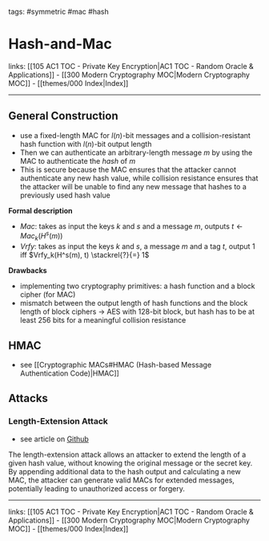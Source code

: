 tags: #symmetric #mac #hash

# Hash-and-Mac

links: [[105 AC1 TOC - Private Key Encryption|AC1 TOC - Random Oracle & Applications]] - [[300 Modern Cryptography MOC|Modern Cryptography MOC]] - [[themes/000 Index|Index]]

---

## General Construction

- use a fixed-length MAC for $l(n)$-bit messages and a collision-resistant hash function with $l(n)$-bit output length
- Then we can authenticate an arbitrary-length message $m$ by using the MAC to authenticate the *hash* of $m$
- This is secure because the MAC ensures that the attacker cannot authenticate any new hash value, while collision resistance ensures that the attacker will be unable to find any new message that hashes to a previously used hash value

**Formal description**

- $Mac$:  takes as input the keys $k$ and $s$ and a message $m$, outputs $t \leftarrow Mac_k(H^s(m))$
- $Vrfy$: takes as input the keys $k$ and $s$, a message $m$ and a tag $t$, output 1 iff $Vrfy_k(H^s(m), t) \stackrel{?}{=} 1$

**Drawbacks**

- implementing two cryptography primitives: a hash function and a block cipher (for MAC)
- mismatch between the output length of hash functions and the block length of block ciphers $\rightarrow$ AES with 128-bit block, but hash has to be at least 256 bits for a meaningful collision resistance

## HMAC

- see [[Cryptographic MACs#HMAC (Hash-based Message Authentication Code)|HMAC]]

## Attacks

### Length-Extension Attack

- see article on [Github](https://github.com/marcelo140/length-extension)

The length-extension attack allows an attacker to extend the length of a given hash value, without knowing the original message or the secret key. By appending additional data to the hash output and calculating a new MAC, the attacker can generate valid MACs for extended messages, potentially leading to unauthorized access or forgery.

---
links: [[105 AC1 TOC - Private Key Encryption|AC1 TOC - Random Oracle & Applications]] - [[300 Modern Cryptography MOC|Modern Cryptography MOC]] - [[themes/000 Index|Index]]